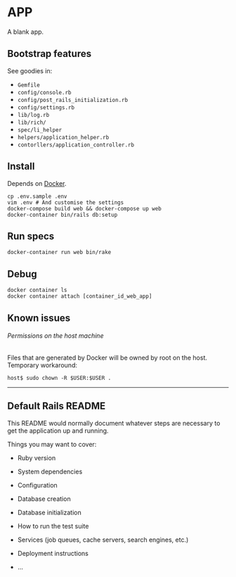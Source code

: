 # APP

A blank app.

## Bootstrap features

See goodies in:

* `Gemfile`
* `config/console.rb`
* `config/post_rails_initialization.rb`
* `config/settings.rb`
* `lib/log.rb`
* `lib/rich/`
* `spec/li_helper`
* `helpers/application_helper.rb`
* `contorllers/application_controller.rb`

## Install

Depends on [Docker](https://www.docker.com/).

    cp .env.sample .env
    vim .env # And customise the settings
    docker-compose build web && docker-compose up web
    docker-container bin/rails db:setup

## Run specs

    docker-container run web bin/rake

## Debug

    docker container ls
    docker container attach [container_id_web_app]

## Known issues

###### Permissions on the host machine

Files that are generated by Docker will be owned by root on the host.
Temporary workaround:

    host$ sudo chown -R $USER:$USER .

---

## Default Rails README

This README would normally document whatever steps are necessary to get the
application up and running.

Things you may want to cover:

* Ruby version

* System dependencies

* Configuration

* Database creation

* Database initialization

* How to run the test suite

* Services (job queues, cache servers, search engines, etc.)

* Deployment instructions

* ...
